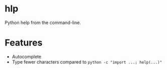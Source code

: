 # hlp

Python help from the command-line.

# Features

* Autocomplete
* Type fewer characters compared to `python -c "import ...; help(...)"`
